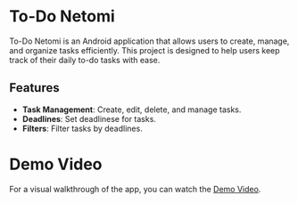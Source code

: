 # To-Do Netomi

To-Do Netomi is an Android application that allows users to create, manage, and organize tasks efficiently. This project is designed to help users keep track of their daily to-do tasks with ease.

## Features

- **Task Management**: Create, edit, delete, and manage tasks.
- **Deadlines**: Set deadlinese for tasks.
- **Filters**: Filter tasks by deadlines.

# Demo Video

For a visual walkthrough of the app, you can watch the [Demo Video](https://raw.githubusercontent.com/alterok/To-Do-Netomi/master/Recording_2024-08-29-21-40-21.mp4).
